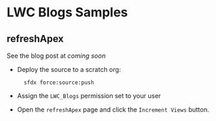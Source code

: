 # LWC Blogs Samples
## refreshApex
See the blog post at _coming soon_

- Deploy the source to a scratch org:

        sfdx force:source:push

- Assign the `LWC_Blogs` permission set to your user
- Open the `refreshApex` page and click the `Increment Views` button.